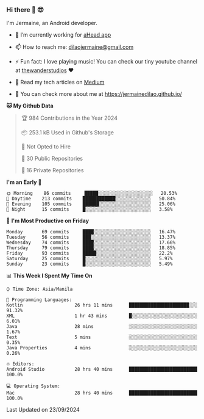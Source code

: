 ### Hi there 👋 😎
I'm Jermaine, an Android developer.

- 🔭 I’m currently working for [aHead app](https://www.ahead-app.com/)

- 📫 How to reach me: dilaojermaine@gmail.com

- ⚡ Fun fact: I love playing music! You can check our tiny youtube channel at [thewanderstudios](https://www.youtube.com/thewanderstudios) ♥️

- 📖 Read my tech articles on [Medium](https://jermainedilao.medium.com/)

- 👀 You can check more about me at https://jermainedilao.github.io/

<!--
**jermainedilao/jermainedilao** is a ✨ _special_ ✨ repository because its `README.md` (this file) appears on your GitHub profile.

Here are some ideas to get you started:

- 🔭 I’m currently working on ...
- 🌱 I’m currently learning ...
- 👯 I’m looking to collaborate on ...
- 🤔 I’m looking for help with ...
- 💬 Ask me about ...
- 📫 How to reach me: ...
- 😄 Pronouns: ...
- ⚡ Fun fact: ...
-->

<!--START_SECTION:waka-->
**🐱 My Github Data** 

> 🏆 984 Contributions in the Year 2024
 > 
> 📦 253.1 kB Used in Github's Storage 
 > 
> 🚫 Not Opted to Hire
 > 
> 📜 30 Public Repositories 
 > 
> 🔑 16 Private Repositories  
 > 
**I'm an Early 🐤** 

```text
🌞 Morning    86 commits     █████░░░░░░░░░░░░░░░░░░░░   20.53% 
🌆 Daytime    213 commits    ████████████░░░░░░░░░░░░░   50.84% 
🌃 Evening    105 commits    ██████░░░░░░░░░░░░░░░░░░░   25.06% 
🌙 Night      15 commits     █░░░░░░░░░░░░░░░░░░░░░░░░   3.58%

```
📅 **I'm Most Productive on Friday** 

```text
Monday       69 commits     ████░░░░░░░░░░░░░░░░░░░░░   16.47% 
Tuesday      56 commits     ███░░░░░░░░░░░░░░░░░░░░░░   13.37% 
Wednesday    74 commits     ████░░░░░░░░░░░░░░░░░░░░░   17.66% 
Thursday     79 commits     ████░░░░░░░░░░░░░░░░░░░░░   18.85% 
Friday       93 commits     █████░░░░░░░░░░░░░░░░░░░░   22.2% 
Saturday     25 commits     █░░░░░░░░░░░░░░░░░░░░░░░░   5.97% 
Sunday       23 commits     █░░░░░░░░░░░░░░░░░░░░░░░░   5.49%

```


📊 **This Week I Spent My Time On** 

```text
⌚︎ Time Zone: Asia/Manila

💬 Programming Languages: 
Kotlin                   26 hrs 11 mins      ██████████████████████░░░   91.32% 
XML                      1 hr 43 mins        █░░░░░░░░░░░░░░░░░░░░░░░░   6.01% 
Java                     28 mins             ░░░░░░░░░░░░░░░░░░░░░░░░░   1.67% 
Text                     5 mins              ░░░░░░░░░░░░░░░░░░░░░░░░░   0.35% 
Java Properties          4 mins              ░░░░░░░░░░░░░░░░░░░░░░░░░   0.26%

🔥 Editors: 
Android Studio           28 hrs 40 mins      █████████████████████████   100.0%

💻 Operating System: 
Mac                      28 hrs 40 mins      █████████████████████████   100.0%

```


 Last Updated on 23/09/2024
<!--END_SECTION:waka-->
